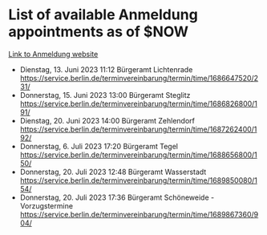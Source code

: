 # List of available Anmeldung appointments as of $NOW
[Link to Anmeldung website](https://service.berlin.de/terminvereinbarung/termin/tag.php?termin=1&anliegen[]=120686&dienstleisterlist=122210,122217,327316,122219,327312,122227,327314,122231,327346,122243,327348,122254,122252,329742,122260,329745,122262,329748,122271,327278,122273,327274,122277,327276,330436,122280,327294,122282,327290,122284,327292,122291,327270,122285,327266,122286,327264,122296,327268,150230,329760,122297,327286,122294,327284,122312,329763,122314,329775,122304,327330,122311,327334,122309,327332,317869,122281,327352,122279,329772,122283,122276,327324,122274,327326,122267,329766,122246,327318,122251,327320,122257,327322,122208,327298,122226,327300&herkunft=http%3A%2F%2Fservice.berlin.de%2Fdienstleistung%2F120686%2F)
- Dienstag, 13. Juni 2023 11:12 Bürgeramt Lichtenrade https://service.berlin.de/terminvereinbarung/termin/time/1686647520/231/
- Donnerstag, 15. Juni 2023 13:00 Bürgeramt Steglitz https://service.berlin.de/terminvereinbarung/termin/time/1686826800/191/
- Dienstag, 20. Juni 2023 14:00 Bürgeramt Zehlendorf https://service.berlin.de/terminvereinbarung/termin/time/1687262400/192/
- Donnerstag, 6. Juli 2023 17:20 Bürgeramt Tegel https://service.berlin.de/terminvereinbarung/termin/time/1688656800/150/
- Donnerstag, 20. Juli 2023 12:48 Bürgeramt Wasserstadt https://service.berlin.de/terminvereinbarung/termin/time/1689850080/154/
- Donnerstag, 20. Juli 2023 17:36 Bürgeramt Schöneweide - Vorzugstermine https://service.berlin.de/terminvereinbarung/termin/time/1689867360/904/
